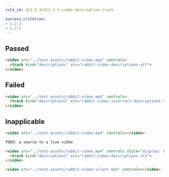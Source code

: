```yaml
---
rule_id: SC1-2-3+SC1-2-5-video-description-track

success_criterion: 
- 1.2.3
- 1.2.5
---
```


## Passed

```html
<video src="../test-assets/rabbit-video.mp4" controls>
  <track kind="descriptions" src="rabbit-video-descriptions.vtt">
</video>
```

## Failed

```html
<video src="../test-assets/rabbit-video.mp4" controls>
  <track kind="descriptions" src="rabbit-video-incorrect-descriptions.vtt">
</video>
```

## Inapplicable

```html
<video src="../test-assets/rabbit-video.mp4" controls></video>
```

```html
TODO: a source to a live video
```

```html
<video src="../test-assets/rabbit-video.mp4" controls style="display: none;">
  <track kind="descriptions" src="rabbit-video-descriptions.vtt">
</video>
```

```html
<video src="../test-assets/rabbit-video-silent.mp4" controls></video>
```
